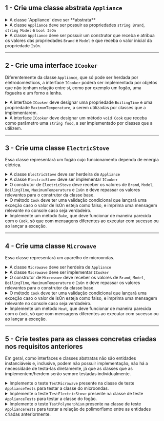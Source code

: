 
 
## 1 - Crie uma classe abstrata `Appliance`

<details>
  <summary>
    A classe `Appliance` deve ser **abstrata**
  </summary>
  <br />
  Utilize o modificador correto para criar uma classe abstrata
  <br /><br />
</details>

<details>
  <summary>
    A classe <code>Appliance</code> deve ser possuir as propriedades <code>string Brand</code>, <code>string Model</code> e <code>bool IsOn</code>
  </summary>
  <br />
  As propriedades devem ter getters e setters padrão, e não precisam ser abstratas, pois não iremos alterá-las nas classes herdeiras
  <br /><br />
</details>

<details>
  <summary>
    A classe <code>Appliance</code> deve ser possuir um construtor que receba e atribua os valores das propriedades <code>Brand</code> e <code>Model</code> e que receba o valor inicial da propriedade <code>IsOn</code>.
  </summary>
  <br />
  O recebimento inicial do <code>IsOn</code> pode não fazer muito sentido numa situação real, pois nenhum eletrodoméstico vem ligado de fábrica, mas é importante para que consigamos testar o funcionamento correto dessa classe mais pra frente.
  <br /><br />
</details>

---

## 2 - Crie uma interface `ICooker`

Diferentemente da classe `Appliance`, que só pode ser herdada por eletrodomésticos, a interface `ICooker` poderá ser implementada por objetos que não tenham relação entre si, como por exemplo um fogão, uma fogueira e um forno a lenha.

<details>
  <summary>
    A interface <code>ICooker</code> deve designar uma propriedade <code>BoilingTime</code> e uma propriedade <code>MaximumTemperature</code>, a serem utilizadas por classes que a implementarem.
  </summary>
  <br />
  A interface deve ser pública, mas não há necessidade de definir níveis de acesso aos membros definidos na interface, já que eles serão implementados em classes que poderão definir individualmente esse nível de acesso.
  <br /><br />
</details>

<details>
  <summary>
    A interface <code>ICooker</code> deve designar um método <code>void Cook</code> que receba como parâmetro uma <code>string food</code>, a ser implementado por classes que a utilizem.
  </summary>
  <br />
  O método deve receber uma string com o nome da comida a ser cozinhada, o que será repassado às classes que implementarem <code>ICooker</code>, já que os parâmetros fazem parte da assinatura do método.
  <br /><br />
</details>

---

## 3 - Crie uma classe `ElectricStove`

Essa classe representará um fogão cujo funcionamento dependa de energia elétrica.

<details>
  <summary>
    A classe <code>ElectricStove</code> deve ser herdeira de <code>Appliance</code>
  </summary>
  <br />
  Como não definimos nenhum método abstrato, não é necessário fazer nenhum override. Nesse caso, a definição da classe como abstrata foi baseada no fato de que todo elétrodoméstico tem um subtipo, não podendo ser instanciado diretamente.
  <br /><br />
</details>

<details>
  <summary>
    A classe <code>ElectricStove</code> deve ser implementar <code>ICooker</code>
  </summary>
  <br />
  As propriedades e o método de <code>ICooker</code> devem ser implementados diretamente na classe <code>ElectricStove</code>.
  <br /><br />
</details>

<details>
  <summary>
    O construtor de <code>ElectricStove</code> deve receber os valores de <code>Brand</code>, <code>Model</code>, <code>BoilingTime</code>, <code>MaximumTemperature</code> e <code>IsOn</code> e deve repassar os valores relevantes para o construtor da classe base.
  </summary>
  <br />
  As propriedades que são utilizadas no construtor de <code>Appliance</code> devem ser repassadas para serem corretamente atribuídas.
  <br /><br />
  <blockquote>
    <strong>Se liga na dica ✏️:</strong> O valor de <code>IsOn</code> pode ser um parâmetro default com o valor <code>false</code>, já que esse é o comportamento inicial padrão de um fogão.
  </blockquote>
  <br /><br />
</details>

<details>
  <summary>
    O método <code>Cook</code> deve ter uma validação condicional que lançará uma exceção caso o valor de IsOn esteja como falso, e imprima uma mensagem relevante no console caso seja verdadeiro.
  </summary>
  <br />
  Isso irá impedir que o método funcione quando o fogão estiver desligado. Insira também uma mensagem na exceção detalhando o que aconteceu de errado, isso irá ajudar a debugar o código no futuro caso seja necesssário!
  <br /><br />
</details>

<details>
  <summary>
    Implemente um método <code>Bake</code>, que deve funcionar de maneira parecida com o <code>Cook</code>, só que com mensagens diferentes ao executar com sucesso ou ao lançar a exceção.
  </summary>
  <br />
  Esse método será o único membro nativo da classe <code>ElectricStove</code>, já que os demais são definidos inicialmente ou em <code>Appliance</code> ou em <code>ICook</code>.
  <br /><br />
</details>

---

## 4 - Crie uma classe `Microwave`

Essa classe representará um aparelho de microondas.

<details>
  <summary>
    A classe <code>Microwave</code> deve ser herdeira de <code>Appliance</code>
  </summary>
  <br />
  Como não definimos nenhum método abstrato, não é necessário fazer nenhum override. Nesse caso, a definição da classe como abstrata foi baseada no fato de que todo elétrodoméstico tem um subtipo, não podendo ser instanciado diretamente.
  <br /><br />
</details>

<details>
  <summary>
    A classe <code>Microwave</code> deve ser implementar <code>ICooker</code>
  </summary>
  <br />
  As propriedades e o método de <code>ICooker</code> devem ser implementados diretamente na classe <code>Microwave</code>.
  <br /><br />
</details>

<details>
  <summary>
    O construtor de <code>Microwave</code> deve receber os valores de <code>Brand</code>, <code>Model</code>, <code>BoilingTime</code>, <code>MaximumTemperature</code> e <code>IsOn</code> e deve repassar os valores relevantes para o construtor da classe base.
  </summary>
  <br />
  As propriedades que são utilizadas no construtor de <code>Appliance</code> devem ser repassadas para serem corretamente atribuídas.
  <br /><br />
  <blockquote>
    <strong>Se liga na dica ✏️:</strong> O valor de <code>IsOn</code> pode ser um parâmetro default com o valor <code>false</code>, já que esse é o comportamento inicial padrão de um microondas.
  </blockquote>
  <br /><br />
</details>

<details>
  <summary>
    O método <code>Cook</code> deve ter uma validação condicional que lançará uma exceção caso o valor de IsOn esteja como falso, e imprima uma mensagem relevante no console caso seja verdadeiro.
  </summary>
  <br />
  Isso irá impedir que o método funcione quando o microondas estiver desligado. Insira também uma mensagem na exceção detalhando o que aconteceu de errado, isso irá ajudar a debugar o código no futuro caso seja necesssário!

   <blockquote>
    <strong>Se liga na dica ✏️:</strong> Não se esqueça que a mensagem será diferente da mensagem do fogão, já que ambos eletrodomésticos funcionam de forms diferentes. Com isso, teremos duas implementações diferentes da mesma mensagem!
  </blockquote>

  <br /><br />
</details>

<details>
  <summary>
    Implemente um método <code>Heat</code>, que deve funcionar de maneira parecida com o <code>Cook</code>, só que com mensagens diferentes ao executar com sucesso ou ao lançar a exceção.
  </summary>
  <br />
  Esse método será o único membro nativo da classe <code>Microwave</code>, já que os demais são definidos inicialmente ou em <code>Appliance</code> ou em <code>ICook</code>.
  <br /><br />
</details>

---

## 5 - Crie testes para as classes concretas criadas nos requisitos anteriores

Em geral, como interfaces e classes abstratas não são entidades instanciáveis e, inclusive, podem não possuir implementação, não há a necessídade de testá-las diretamente, já que as classes que as implementem/herdem serão sempre testadas individualmente.

<details>
  <summary>
    Implemente o teste <code>TestMicrowave</code> presente na classe de teste <code>ApplianceTests</code> para testar a classe do microondas.
  </summary>
  <br />
  Esse método deverá testar o seguinte:
  <ol>
    <li>O microondas deve ter o valor inicial de <code>IsOn</code> como falso</li>
    <li>O microondas deve ser da marca passada no <code>InlineData</code></li>
    <li>O microondas deve ser do modelo passado no </code>InlineData</code></li>
    <li>O microondas deve ter o tempo de cocção passado no <code>InlineData</code></li>
    <li>O microondas deve ter a temperatura máxima passada no </code>InlineData</code></li>
    <li>O método <code>SwitchPower()</code> deve inverter corretamente o valor de <code>IsOn</code></li>
    <li>O método <code>cook</code> deve lançar uma exceção quando <code>IsOn</code> for falso e não lançar quando for verdadeiro</li>
    <li>O método <code>heat</code> deve lançar uma exceção quando <code>IsOn</code> for falso e não lançar quando for verdadeiro</li>
  </ol>
  <br /><br />
</details>

<details>
  <summary>
    Implemente o teste <code>TestElectricStove</code> presente na classe de teste <code>ApplianceTests</code> para testar a classe do fogão.
  </summary>
  <br />
  Esse método deverá testar o seguinte:
  <ol>
    <li>O fogão deve ter o valor inicial de <code>IsOn</code> como falso</li>
    <li>O fogão deve ser da marca passada no <code>InlineData</code></li>
    <li>O fogão deve ser do modelo passado no </code>InlineData</code></li>
    <li>O fogão deve ter o tempo de cocção passado no <code>InlineData</code></li>
    <li>O fogão deve ter a temperatura máxima passada no </code>InlineData</code></li>
    <li>O método <code>SwitchPower()</code> deve inverter corretamente o valor de <code>IsOn</code></li>
    <li>O método <code>cook</code> deve lançar uma exceção quando <code>IsOn</code> for falso e não lançar quando for verdadeiro</li>
    <li>O método <code>bake</code> deve lançar uma exceção quando <code>IsOn</code> for falso e não lançar quando for verdadeiro</li>
  </ol>
  <br /><br />
</details>

<details>
  <summary>
    Implemente o teste <code>TestPolymorphism</code> presente na classe de teste <code>ApplianceTests</code> para testar a relação de polimorfismo entre as entidades criadas anteriormente.
  </summary>
  <br />
  Esse método deverá testar o seguinte:
  <ol>
    <li>Tanto um fogão quanto um microondas devem ser atribuíveis à classe `Appliance`</li>
    <li>Tanto um fogão quanto um microondas devem ser atribuíveis à interface `ICooker`</li>
  </ol>

  <blockquote>
    <strong>Se liga na dica ✏️:</strong> Sempre que uma classe A é atribuível como uma classe ou interface B, significa que todas as mensagens que B recebe podem ser interpretadas por A, comprovando assim a existência de uma relação polimórfica.
  </blockquote>

  <br /><br />
</details>

